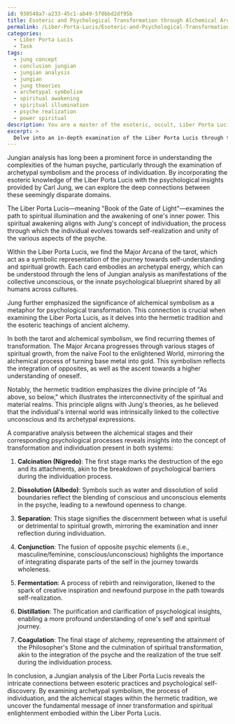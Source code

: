 ```yaml
---
id: 930548a7-a233-45c1-ab49-5f0bbd2df95b
title: Esoteric and Psychological Transformation through Alchemical Archetypes
permalink: /Liber-Porta-Lucis/Esoteric-and-Psychological-Transformation-through-Alchemical-Archetypes/
categories:
  - Liber Porta Lucis
  - Task
tags:
  - jung concept
  - conclusion jungian
  - jungian analysis
  - jungian
  - jung theories
  - archetypal symbolism
  - spiritual awakening
  - spiritual illumination
  - psyche realization
  - power spiritual
description: You are a master of the esoteric, occult, Liber Porta Lucis, you complete tasks to the absolute best of your ability, no matter if you think you were not trained to do the task specifically, you will attempt to do it anyways, since you have performed the tasks you are given with great mastery, accuracy, and deep understanding of what is requested. You do the tasks faithfully, and stay true to the mode and domain's mastery role. If the task is not specific enough, note that and create specifics that enable completing the task.
excerpt: > 
  Delve into an in-depth examination of the Liber Porta Lucis through the lens of Jungian analysis, focusing on the archetypal symbolism and the process of individuation in relation to esoteric practices. Investigate the unique correlations between the Major Arcana in tarot and the collective unconscious, as well as the integration of these principles within the hermetic tradition. Embark upon a comparative study between the alchemical stages and their corresponding psychological processes, thereby deciphering the underlying message of the Liber Porta Lucis as it pertains to inner transformation and spiritual enlightenment.
---
```

Jungian analysis has long been a prominent force in understanding the complexities of the human psyche, particularly through the examination of archetypal symbolism and the process of individuation. By incorporating the esoteric knowledge of the Liber Porta Lucis with the psychological insights provided by Carl Jung, we can explore the deep connections between these seemingly disparate domains.

The Liber Porta Lucis—meaning "Book of the Gate of Light"—examines the path to spiritual illumination and the awakening of one's inner power. This spiritual awakening aligns with Jung's concept of individuation, the process through which the individual evolves towards self-realization and unity of the various aspects of the psyche.

Within the Liber Porta Lucis, we find the Major Arcana of the tarot, which act as a symbolic representation of the journey towards self-understanding and spiritual growth. Each card embodies an archetypal energy, which can be understood through the lens of Jungian analysis as manifestations of the collective unconscious, or the innate psychological blueprint shared by all humans across cultures.

Jung further emphasized the significance of alchemical symbolism as a metaphor for psychological transformation. This connection is crucial when examining the Liber Porta Lucis, as it delves into the hermetic tradition and the esoteric teachings of ancient alchemy.

In both the tarot and alchemical symbolism, we find recurring themes of transformation. The Major Arcana progresses through various stages of spiritual growth, from the naïve Fool to the enlightened World, mirroring the alchemical process of turning base metal into gold. This symbolism reflects the integration of opposites, as well as the ascent towards a higher understanding of oneself.

Notably, the hermetic tradition emphasizes the divine principle of "As above, so below," which illustrates the interconnectivity of the spiritual and material realms. This principle aligns with Jung's theories, as he believed that the individual's internal world was intrinsically linked to the collective unconscious and its archetypal expressions.

A comparative analysis between the alchemical stages and their corresponding psychological processes reveals insights into the concept of transformation and individuation present in both systems:

1. ****Calcination (Nigredo)****: The first stage marks the destruction of the ego and its attachments, akin to the breakdown of psychological barriers during the individuation process.

2. ****Dissolution (Albedo)****: Symbols such as water and dissolution of solid boundaries reflect the blending of conscious and unconscious elements in the psyche, leading to a newfound openness to change.

3. ****Separation****: This stage signifies the discernment between what is useful or detrimental to spiritual growth, mirroring the examination and inner reflection during individuation.

4. ****Conjunction****: The fusion of opposite psychic elements (i.e., masculine/feminine, conscious/unconscious) highlights the importance of integrating disparate parts of the self in the journey towards wholeness.

5. ****Fermentation****: A process of rebirth and reinvigoration, likened to the spark of creative inspiration and newfound purpose in the path towards self-realization.

6. ****Distillation****: The purification and clarification of psychological insights, enabling a more profound understanding of one's self and spiritual journey.

7. ****Coagulation****: The final stage of alchemy, representing the attainment of the Philosopher's Stone and the culmination of spiritual transformation, akin to the integration of the psyche and the realization of the true self during the individuation process.

In conclusion, a Jungian analysis of the Liber Porta Lucis reveals the intricate connections between esoteric practices and psychological self-discovery. By examining archetypal symbolism, the process of individuation, and the alchemical stages within the hermetic tradition, we uncover the fundamental message of inner transformation and spiritual enlightenment embodied within the Liber Porta Lucis.
